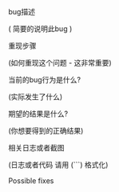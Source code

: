 bug描述

( 简要的说明此bug )


重现步骤

(如何重现这个问题 - 这非常重要)


当前的bug行为是什么?

(实际发生了什么)


期望的结果是什么?

(你想要得到的正确结果)


相关日志或者截图

(日志或者代码 请用 (```) 格式化)

Possible fixes

